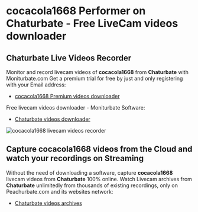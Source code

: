 # cocacola1668 Performer on Chaturbate - Free LiveCam videos downloader

## Chaturbate Live Videos Recorder

Monitor and record livecam videos of **cocacola1668** from **Chaturbate** with Moniturbate.com
Get a premium trial for free by just and only registering with your Email address:
* [cocacola1668 Premium videos downloader](https://moniturbate.com/request-demo-licence-key.html)

Free livecam videos downloader - Moniturbate Software:
* [Chaturbate videos downloader](https://moniturbate.com/moniturbate-download-software.html)

![cocacola1668 livecam videos recorder](https://peachurnet.com/templates/moniturbate-software.png)


## Capture cocacola1668 videos from the Cloud and watch your recordings on Streaming

Without the need of downloading a software, capture **cocacola1668** livecam videos from **Chaturbate** 100% online.
Watch Livecam archives from **Chaturbate** unlimitedly from thousands of existing recordings, only on Peachurbate.com and its websites network:
* [Chaturbate videos archives](https://peachurnet.com/)